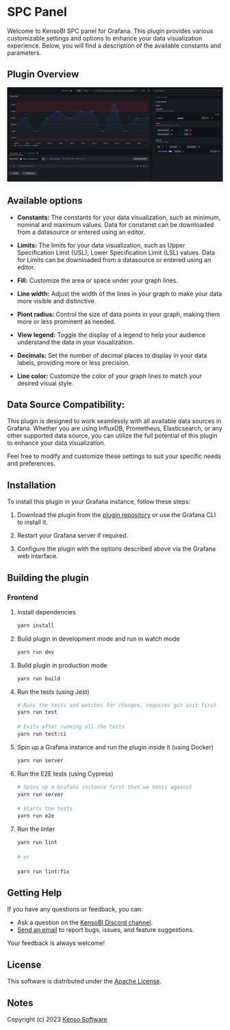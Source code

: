 # SPC Panel

Welcome to KensoBI SPC panel for Grafana. This plugin provides various customizable settings and options to enhance your data visualization experience. Below, you will find a description of the available constants and parameters.


## Plugin Overview

![alt text](./src/img/mainview-options.PNG)

## Available options

- **Constants:** The constants for your data visualization, such as minimum, nominal and maximum values. Data for constanst can be downloaded from a datasource or entered using an editor.

- **Limits:** The limits for your data visualization, such as Upper Specification Limit (USL), Lower Specification Limit (LSL) values. Data for Limits can be downloaded from a datasource or entered using an editor.


- **Fill:**   Customize the area or space under your graph lines. 


- **Line width:**   Adjust the width of the lines in your graph to make your data more visible and distinctive.


- **Piont radius:**  Control the size of data points in your graph, making them more or less prominent as needed.


- **View legend:**  Toggle the display of a legend to help your audience understand the data in your visualization.


- **Decimals:**  Set the number of decimal places to display in your data labels, providing more or less precision.


- **Line color:**  Customize the color of your graph lines to match your desired visual style.

## Data Source Compatibility:

This plugin is designed to work seamlessly with all available data sources in Grafana. Whether you are using InfluxDB, Prometheus, Elasticsearch, or any other supported data source, you can utilize the full potential of this plugin to enhance your data visualization.

Feel free to modify and customize these settings to suit your specific needs and preferences. 

## Installation

To install this plugin in your Grafana instance, follow these steps:

1. Download the plugin from the [plugin repository](https://grafana.com/plugins)<!--Change url--> or use the Grafana CLI to install it.

2. Restart your Grafana server if required.

3. Configure the plugin with the options described above via the Grafana web interface.

## Building the plugin


### Frontend

1. Install dependencies

   ```bash
   yarn install
   ```

2. Build plugin in development mode and run in watch mode

   ```bash
   yarn run dev
   ```

3. Build plugin in production mode

   ```bash
   yarn run build
   ```

4. Run the tests (using Jest)

   ```bash
   # Runs the tests and watches for changes, requires git init first
   yarn run test

   # Exits after running all the tests
   yarn run test:ci
   ```

5. Spin up a Grafana instance and run the plugin inside it (using Docker)

   ```bash
   yarn run server
   ```

6. Run the E2E tests (using Cypress)

   ```bash
   # Spins up a Grafana instance first that we tests against
   yarn run server

   # Starts the tests
   yarn run e2e
   ```

7. Run the linter

   ```bash
   yarn run lint

   # or

   yarn run lint:fix
   ```

## Getting Help

If you have any questions or feedback, you can:

- Ask a question on the [KensoBI Discord channel](https://discord.gg/cVKKh7trXU).
- [Send an email](mailto:support@kensobi.com)  to report bugs, issues, and feature suggestions.

Your feedback is always welcome!


## License

This software is distributed under the [Apache License](./LICENSE).

## Notes

Copyright (c) 2023 [Kenso Software](https://kensobi.com)
